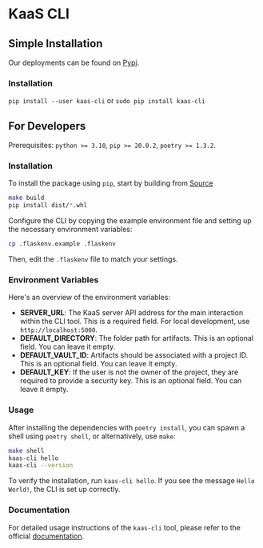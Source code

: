 # KaaS CLI

## Simple Installation
Our deployments can be found on [Pypi](https://pypi.org/project/kaas-cli/).

### Installation
`pip install --user kaas-cli`
or 
`sudo pip install kaas-cli`

## For Developers

Prerequisites: `python >= 3.10`, `pip >= 20.0.2`, `poetry >= 1.3.2`.

### Installation

To install the package using `pip`, start by building from [Source](https://github.com/runtimeverification/kaas)

```bash
make build
pip install dist/*.whl
```

Configure the CLI by copying the example environment file and setting up the necessary environment variables:

```bash
cp .flaskenv.example .flaskenv
```

Then, edit the `.flaskenv` file to match your settings.

### Environment Variables

Here's an overview of the environment variables:

- **SERVER_URL**: The KaaS server API address for the main interaction within the CLI tool. This is a required field. For local development, use `http://localhost:5000`.
- **DEFAULT_DIRECTORY**: The folder path for artifacts. This is an optional field. You can leave it empty.
- **DEFAULT_VAULT_ID**: Artifacts should be associated with a project ID. This is an optional field. You can leave it empty.
- **DEFAULT_KEY**: If the user is not the owner of the project, they are required to provide a security key. This is an optional field. You can leave it empty.

### Usage

After installing the dependencies with `poetry install`, you can spawn a shell using `poetry shell`, or alternatively, use `make`:

```bash
make shell
kaas-cli hello
kaas-cli --version
```

To verify the installation, run `kaas-cli hello`. If you see the message `Hello World!`, the CLI is set up correctly.

### Documentation

For detailed usage instructions of the `kaas-cli` tool, please refer to the official [documentation](https://docs.runtimeverification.com/kaas/guides/getting-started).
